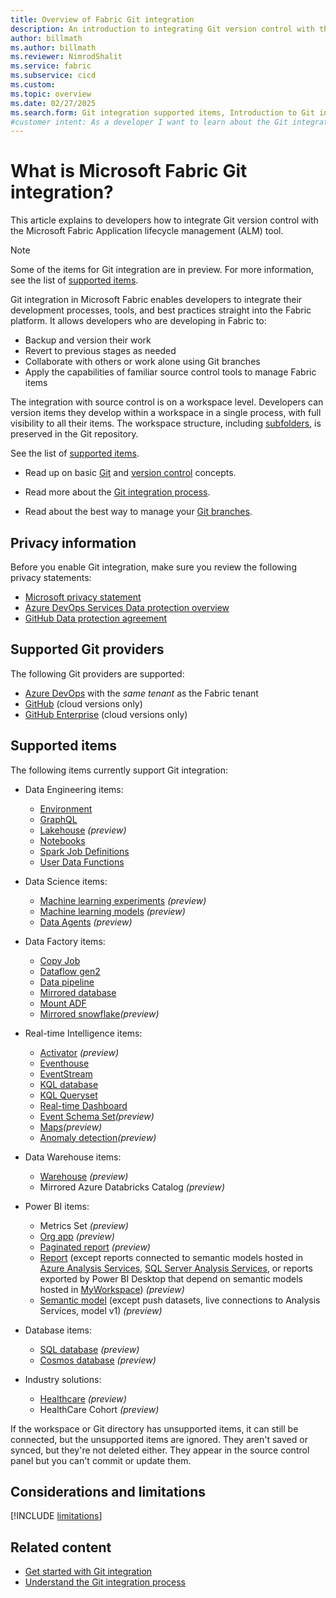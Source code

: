 ```yaml
---
title: Overview of Fabric Git integration
description: An introduction to integrating Git version control with the Fabric Application lifecycle management (ALM) tool
author: billmath
ms.author: billmath
ms.reviewer: NimrodShalit
ms.service: fabric
ms.subservice: cicd
ms.custom:
ms.topic: overview
ms.date: 02/27/2025
ms.search.form: Git integration supported items, Introduction to Git integration
#customer intent: As a developer I want to learn about the Git integration feature in Fabric so that my team can collaborate more effectively.
---
```


# What is Microsoft Fabric Git integration?

This article explains to developers how to integrate Git version control with the Microsoft Fabric Application lifecycle management (ALM) tool.

> [!NOTE]
> Some of the items for Git integration are in preview. For more information, see the list of [supported items](#supported-items).

Git integration in Microsoft Fabric enables developers to integrate their development processes, tools, and best practices straight into the Fabric platform. It allows developers who are developing in Fabric to:

* Backup and version their work
* Revert to previous stages as needed
* Collaborate with others or work alone using Git branches
* Apply the capabilities of familiar source control tools to manage Fabric items

The integration with source control is on a workspace level. Developers can version items they develop within a workspace in a single process, with full visibility to all their items. The workspace structure, including [subfolders](./git-integration-process.md#folders), is preserved in the Git repository.

See the list of [supported items](#supported-items).

* Read up on basic [Git](/devops/develop/git/what-is-git) and [version control](/devops/develop/git/what-is-version-control) concepts.  

* Read more about the [Git integration process](./git-integration-process.md).

* Read about the best way to manage your [Git branches](./manage-branches.md).

## Privacy information

Before you enable Git integration, make sure you review the following privacy statements:

* <a href="https://go.microsoft.com/fwlink/?LinkId=521839" target="_blank">Microsoft privacy statement</a>
* [Azure DevOps Services Data protection overview](/azure/devops/organizations/security/data-protection)
* <a href="https://github.com/customer-terms/github-data-protection-agreement" target="_blank">GitHub Data protection agreement</a>

## Supported Git providers

The following Git providers are supported:

* [Azure DevOps](/en-us/azure/devops/user-guide/code-with-git) with the *same tenant* as the Fabric tenant
* [GitHub](https://github.com/) (cloud versions only)
* [GitHub Enterprise](https://github.com/enterprise) (cloud versions only)

## Supported items

The following items currently support Git integration:

* Data Engineering items:

  * [Environment](../../data-engineering/environment-git-and-deployment-pipeline.md#integrate-git-for-fabric-environments)
  * [GraphQL](../../data-engineering/graphql-source-control-and-deployment.md#api-for-graphql-git-integration)
  * [Lakehouse](../../data-engineering/lakehouse-git-deployment-pipelines.md#lakehouse-git-integration) *(preview)*
  * [Notebooks](../../data-engineering/notebook-source-control-deployment.md#notebook-git-integration)
  * [Spark Job Definitions](../../data-engineering/spark-job-definition-source-control.md)
  * [User Data Functions](../../data-engineering/user-data-functions/user-data-functions-overview.md)

* Data Science items:
  * [Machine learning experiments](../../data-science/machine-learning-artifacts-git-deployment-pipelines.md#machine-learning-experiments-and-models-git-integration) *(preview)*
  * [Machine learning models](../../data-science/machine-learning-artifacts-git-deployment-pipelines.md#machine-learning-experiments-and-models-git-integration) *(preview)*
  * [Data Agents](../../data-science/how-to-create-data-agent.md) *(preview)*

* Data Factory items:

  * [Copy Job](../../data-factory/cicd-copy-job.md#git-integration-for-copy-job)
  * [Dataflow gen2](../../data-factory/dataflow-gen2-cicd-and-git-integration.md)
  * [Data pipeline](../../data-factory/cicd-pipelines.md)
  * [Mirrored database](../../mirroring/mirrored-database-cicd.md#mirrored-database-git-integration)
  * [Mount ADF](../../data-factory/tutorial-bring-azure-data-factory-to-fabric.md)
  * [Mirrored snowflake](../../mirroring/snowflake.md)*(preview)*

* Real-time Intelligence items:

  * [Activator](../../real-time-intelligence/git-deployment-pipelines.md) *(preview)*
  * [Eventhouse](../../real-time-intelligence/git-deployment-pipelines.md)
  * [EventStream](../../real-time-intelligence/git-deployment-pipelines.md)
  * [KQL database](../../real-time-intelligence/git-deployment-pipelines.md)
  * [KQL Queryset](../../real-time-intelligence/git-deployment-pipelines.md)
  * [Real-time Dashboard](../../real-time-intelligence/git-deployment-pipelines.md)
  * [Event Schema Set](../../real-time-intelligence/schema-sets/create-manage-event-schemas.md)*(preview)*
  * [Maps](/azure/azure-maps/)*(preview)*
  * [Anomaly detection](../../real-time-intelligence/multivariate-anomaly-overview.md)*(preview)*

* Data Warehouse items:

  * [Warehouse](../../data-warehouse/source-control.md#git-integration) *(preview)*
  * Mirrored Azure Databricks Catalog *(preview)*

* Power BI items:

  * Metrics Set *(preview)*
  * [Org app](/power-bi/consumer/org-app-items/org-app-cicd) *(preview)*
  * [Paginated report](/power-bi/paginated-reports/paginated-github-integration) *(preview)*
  * [Report](./source-code-format.md#report-files) (except reports connected to semantic models hosted in [Azure Analysis Services](/azure/analysis-services/analysis-services-overview), [SQL Server Analysis Services](/analysis-services/analysis-services-overview), or reports exported by Power BI Desktop that depend on semantic models hosted in [MyWorkspace](../../admin/portal-workspaces.md#govern-my-workspaces)) *(preview)*
  * [Semantic model](./source-code-format.md#semantic-model-files) (except push datasets, live connections to Analysis Services, model v1) *(preview)*

* Database items:

  * [SQL database](../../database/sql/source-control.md) *(preview)*
  * [Cosmos database](../../database/cosmos-db/overview.md) *(preview)*
* Industry solutions:

  * [Healthcare](/industry/healthcare/healthcare-data-solutions/application-lifecycle-management) *(preview)*
  * HealthCare Cohort *(preview)*

If the workspace or Git directory has unsupported items, it can still be connected, but the unsupported items are ignored. They aren't saved or synced, but they're not deleted either. They appear in the source control panel but you can't commit or update them.

## Considerations and limitations

[!INCLUDE [limitations](../includes/git-limitations.md)]

## Related content

* [Get started with Git integration](./git-get-started.md)
* [Understand the Git integration process](./git-integration-process.md)
